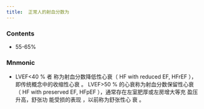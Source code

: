 ```yaml
---
title:  正常人的射血分数为
--- 
```


### Contents
- 55-65%

### Mnmonic
- LVEF<40 % 者 称为射血分数降低性心衰（ HF with reduced EF, HFrEF ），即传统概念中的收缩性心衰 。 LVEF>50 % 的心衰称为射血分数保留性心衰（ HF with preserved EF, HFpEF ），通常存在左室肥厚或左房增大等充 盈压升高，舒张功 能受损的表现 ，以前称为舒张性心 衰 。
